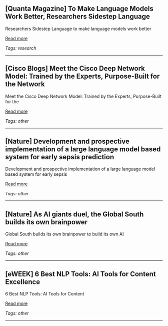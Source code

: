 ## [Quanta Magazine] To Make Language Models Work Better, Researchers Sidestep Language

Researchers Sidestep Language to make language models work better

[Read more](https://www.quantamagazine.org/to-make-language-models-work-better-researchers-sidestep-language-20250414/)

_Tags: research_

---
## [Cisco Blogs] Meet the Cisco Deep Network Model: Trained by the Experts, Purpose-Built for the Network

Meet the Cisco Deep Network Model: Trained by the Experts, Purpose-Built for the

[Read more](https://blogs.cisco.com/networking/meet-the-cisco-deep-network-model-trained-by-the-experts-purpose-built-for-the-network)

_Tags: other_

---
## [Nature] Development and prospective implementation of a large language model based system for early sepsis prediction

Development and prospective implementation of a large language model based system for early sepsis

[Read more](https://www.nature.com/articles/s41746-025-01689-w)

_Tags: other_

---
## [Nature] As AI giants duel, the Global South builds its own brainpower

Global South builds its own brainpower to build its own AI

[Read more](https://www.nature.com/immersive/d44151-025-00085-3/index.html)

_Tags: other_

---
## [eWEEK] 6 Best NLP Tools: AI Tools for Content Excellence

6 Best NLP Tools: AI Tools for Content

[Read more](https://www.eweek.com/artificial-intelligence/natural-language-processing-tools/)

_Tags: other_

---
